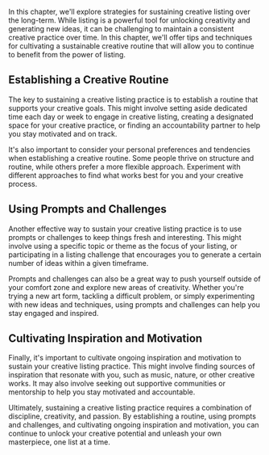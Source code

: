 
In this chapter, we'll explore strategies for sustaining creative listing over the long-term. While listing is a powerful tool for unlocking creativity and generating new ideas, it can be challenging to maintain a consistent creative practice over time. In this chapter, we'll offer tips and techniques for cultivating a sustainable creative routine that will allow you to continue to benefit from the power of listing.

Establishing a Creative Routine
-------------------------------

The key to sustaining a creative listing practice is to establish a routine that supports your creative goals. This might involve setting aside dedicated time each day or week to engage in creative listing, creating a designated space for your creative practice, or finding an accountability partner to help you stay motivated and on track.

It's also important to consider your personal preferences and tendencies when establishing a creative routine. Some people thrive on structure and routine, while others prefer a more flexible approach. Experiment with different approaches to find what works best for you and your creative process.

Using Prompts and Challenges
----------------------------

Another effective way to sustain your creative listing practice is to use prompts or challenges to keep things fresh and interesting. This might involve using a specific topic or theme as the focus of your listing, or participating in a listing challenge that encourages you to generate a certain number of ideas within a given timeframe.

Prompts and challenges can also be a great way to push yourself outside of your comfort zone and explore new areas of creativity. Whether you're trying a new art form, tackling a difficult problem, or simply experimenting with new ideas and techniques, using prompts and challenges can help you stay engaged and inspired.

Cultivating Inspiration and Motivation
--------------------------------------

Finally, it's important to cultivate ongoing inspiration and motivation to sustain your creative listing practice. This might involve finding sources of inspiration that resonate with you, such as music, nature, or other creative works. It may also involve seeking out supportive communities or mentorship to help you stay motivated and accountable.

Ultimately, sustaining a creative listing practice requires a combination of discipline, creativity, and passion. By establishing a routine, using prompts and challenges, and cultivating ongoing inspiration and motivation, you can continue to unlock your creative potential and unleash your own masterpiece, one list at a time.
